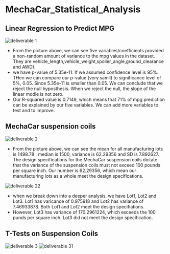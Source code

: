 # MechaCar_Statistical_Analysis

## Linear Regression to Predict MPG
![deliverable 1](https://user-images.githubusercontent.com/92561493/153803821-c8f49417-e2c9-4f97-8a1c-d0ade55de2ef.PNG)
- From the picture above, we can see five variables/coefficients provided a non-random amount of variance to the mpg values in the dataset. They are vehicle_length,vehicle_weight,spoiler_angle,ground_clearance and AWD).
- we have p-value of 5.35e-11. If we assumed confidence level is 95%. THen we can compare our p-value (very samll) to significance level of 5%, 0.05. Since 5.35e-11 is smaller than 0.05. We can conclude that we reject the null hyposthesis. When we reject the null, the slope of the linear modle is not zero.
- Our R-squared value is 0.7149, which means that 71% of mpg prediction can be explained by our five variables. We can add more variables to test and to improve.

## MechaCar suspension coils 
![deliverable 2](https://user-images.githubusercontent.com/92561493/153806794-1980574f-e459-4607-96a5-4c61136929f8.PNG)
- From the picture above, we can see the mean for all manufacturing lots is 1498.78 , median is 1500, variance is 62.29356 and SD is 7.892627. The design specifications for the MechaCar suspension coils dictate that the variance of the suspension coils must not exceed 100 pounds per square inch. Our number is 62.29356, which mean our manufacturing lots as a whole meet the design specifications.

![deliverable 22](https://user-images.githubusercontent.com/92561493/153807818-41439349-0bf2-4978-a6b2-f7375da13cd0.PNG)
- when we break down into a deeper analysis, we have Lot1, Lot2 and Lot3. Lot1 has varicance of 0.975918 and Lot2 has variance of 7.46933878. Both Lot1 and Lot2 meet the design specifiations. 
- However, Lot3 has variance of 170.2961224, which exceeds the 100 punds per square inch. Lot3 did not meet the design specification.

## T-Tests on Suspension Coils
![deliverable 3](https://user-images.githubusercontent.com/92561493/153808940-396305a1-28c6-4126-b7e1-ef35dc564d74.PNG)
![deliverable 31](https://user-images.githubusercontent.com/92561493/153808951-65061444-2de9-4558-93dd-6e756ad9d793.PNG)


